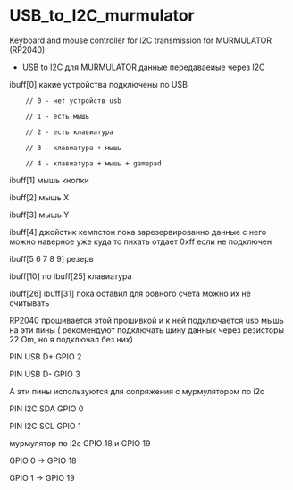 # USB_to_I2C_murmulator
Keyboard and mouse controller for i2C transmission for MURMULATOR (RP2040)

 * USB to I2C для MURMULATOR
данные передаваеиые через I2C

ibuff[0] какие устройства подключены по USB 

        // 0 - нет устройств usb 

        // 1 - есть мышь

        // 2 - есть клавиатура

        // 3 - клавиатура + мышь

        // 4 - клавиатура + мышь + gamepad


ibuff[1] мышь кнопки 

ibuff[2] мышь X

ibuff[3] мышь Y

ibuff[4] джойстик кемпстон пока зарезервированно данные с него можно наверное уже куда то пихать отдает 0xff если не подключен 

ibuff[5 6 7 8 9] резерв

ibuff[10]   по ibuff[25] клавиатура

ibuff[26] ibuff[31] пока оставил для ровного счета можно их не считывать

RP2040 прошивается этой прошивкой и к ней подключается usb мышь
на эти пины 
( рекомендуют подключать шину данных через резисторы 22 Om, но я подключал без них)

PIN USB D+ GPIO 2

PIN USB D- GPIO 3

А эти пины используются для сопряжения с мурмулятором по i2c 

PIN I2C SDA GPIO 0

PIN I2C SCL GPIO 1 


мурмулятор по i2c GPIO 18 и GPIO 19

 GPIO 0 -> GPIO 18 
 
 GPIO 1 -> GPIO 19
 
 
 



